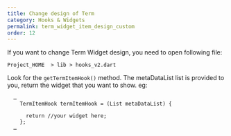 ```yaml
---
title: Change design of Term
category: Hooks & Widgets
permalink: term_widget_item_design_custom
order: 12
---
```


If you want to change Term Widget design, you need to open following file:

`Project_HOME  > lib > hooks_v2.dart`

Look for the `getTermItemHook()` method. The metaDataList list is provided to you, return the widget that you want to show. eg: 
```
  …
    TermItemHook termItemHook = (List metaDataList) {

      return //your widget here;
    };
  …
```

